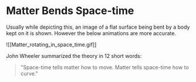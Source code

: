 # Matter Bends Space-time
Usually while depicting this, an image of a flat surface being bent by a body kept on it is shown. However the below animations are more accurate.

![[Matter_rotating_in_space_time.gif]]



John Wheeler summarized the theory in 12 short words:

> "Space-time tells matter how to move.
> Matter tells space-time how to curve."